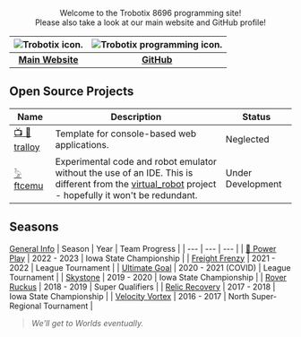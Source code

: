 <p align="center">Welcome to the Trobotix 8696 programming site!<br>Please also take a look at our main website and GitHub profile!</p>

| <image src="Trobotix.png" alt="Trobotix icon." style="max-width: 100%; border: none; box-shadow: none;" /> | <image src="favicon.png" alt="Trobotix programming icon." style="max-width: 100%; border: none; box-shadow: none;" /> |
| :---: | :---: |
| [**Main Website**](https://sites.google.com/view/trobotix/home) | [**GitHub**](https://github.com/8696-Trobotix) |

## Open Source Projects
| Name | Description | Status |
| --- | --- | --- |
| [📺 🐁 tralloy](https://github.com/8696-Trobotix/tralloy) | Template for console-based web applications. | Neglected |
| [𓅦 ftcemu](https://github.com/8696-Trobotix/ftcemu) | Experimental code and robot emulator without the use of an IDE. This is different from the [virtual_robot](https://github.com/Beta8397/virtual_robot) project - hopefully it won't be redundant. | Under Development |

## Seasons
[General Info](seasons/index.md)
| Season | Year | Team Progress |
| --- | --- | --- |
| [🐙 Power Play](seasons/PowerPlay.md) | 2022 - 2023 | Iowa State Championship |
| [Freight Frenzy](seasons/FreightFrenzy.md) | 2021 - 2022 | League Tournament |
| [Ultimate Goal](seasons/UltimateGoal.md) | 2020 - 2021 (COVID) | League Tournament |
| [Skystone](seasons/Skystone.md) | 2019 - 2020 | Iowa State Championship |
| [Rover Ruckus](seasons/RoverRuckus.md) | 2018 - 2019 | Super Qualifiers |
| [Relic Recovery](seasons/RelicRecovery.md) | 2017 - 2018 | Iowa State Championship |
| [Velocity Vortex](seasons/VelocityVortex.md) | 2016 - 2017 | North Super-Regional Tournament |

> <span style="font-style: italic;">We'll get to Worlds eventually.</span>
